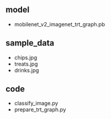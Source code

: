 ## model
  - mobilenet_v2_imagenet_trt_graph.pb
## sample_data
  - chips.jpg
  - treats.jpg
  - drinks.jpg
## code
- classify_image.py
- prepare_trt_graph.py

